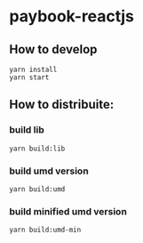 # paybook-reactjs

## How to develop
```
yarn install
yarn start
```

## How to distribuite:

### build lib

```
yarn build:lib
```

### build umd version
```
yarn build:umd
```

### build minified umd version
```
yarn build:umd-min
```

